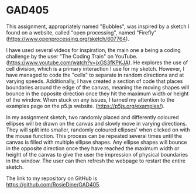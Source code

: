 # GAD405

This assignment, appropriately named "Bubbles", was inspired by a sketch I found on a website, called "open processing",
named "Firefly"(https://www.openprocessing.org/sketch/607764).

I have used several videos for inspiration, the main one a being a coding challenge by the user "The Coding Train"
on YouTube.(https://www.youtube.com/watch?v=jxGS3fKPKJA). He explores the use of cell division, which is a primary
interaction I use for my sketch. However, I have managed to code the "cells" to separate in random directions and
at varying speeds. Additionally, I have created a section of code that places boundaries around the edge of the canvas, meaning the moving shapes will bounce in the opposite direction once they hit the maximum width or height of the window.
When stuck on any issues, I turned my attention to the examples page on the p5.js website. (https://p5js.org/examples/).

In my assignment sketch, two randomly placed and differently coloured ellipses will be drawn on the canvas and slowly move in varying directions. They will split into smaller, randomly coloured ellipses' when clicked on with the mouse function. This process can be repeated several times until the canvas is filled with multiple ellipse shapes. Any ellipse shapes
will bounce in the opposite direction once they have reached the maximum width or height of the canvas to give the user
the impression of physical boundaries in the window. The user can then refresh the webpage to restart the entire sketch.

The link to my repository on GitHub is https://github.com/RosieDine/GAD405. 
